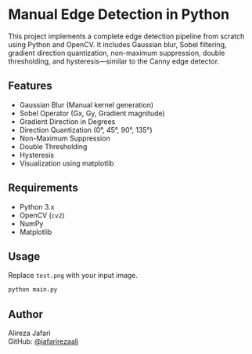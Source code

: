 # Manual Edge Detection in Python

This project implements a complete edge detection pipeline from scratch using Python and OpenCV.
It includes Gaussian blur, Sobel filtering, gradient direction quantization, non-maximum suppression,
double thresholding, and hysteresis—similar to the Canny edge detector.

## Features

- Gaussian Blur (Manual kernel generation)
- Sobel Operator (Gx, Gy, Gradient magnitude)
- Gradient Direction in Degrees
- Direction Quantization (0°, 45°, 90°, 135°)
- Non-Maximum Suppression
- Double Thresholding
- Hysteresis
- Visualization using matplotlib

## Requirements

- Python 3.x
- OpenCV (`cv2`)
- NumPy
- Matplotlib

## Usage

Replace `test.png` with your input image.

```bash
python main.py
```

## Author

Alireza Jafari  
GitHub: [@jafarirezaali](https://github.com/jafarirezaali)